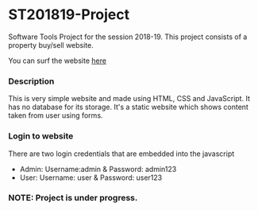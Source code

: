 # ST201819-Project
Software Tools Project for the session 2018-19. This project consists of a property buy/sell website.

You can surf the website [here](https://ujjwal0501.github.io/ST201819-Project/index.html)

### Description
This is very simple website and made using HTML, CSS and JavaScript. It has no database for its storage.
It's a static website which shows content taken from user using forms.

### Login to website
There are two login credentials that are embedded into the javascript
  - Admin: Username:admin & Password: admin123
  - User: Username: user & Password: user123

### NOTE: Project is under progress.
